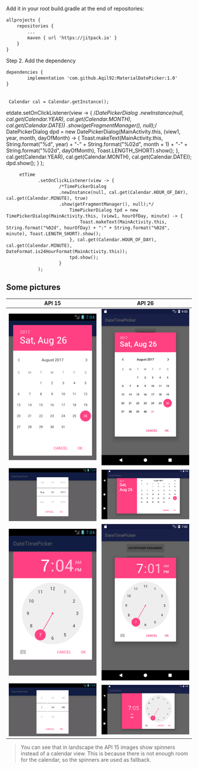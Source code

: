 Add it in your root build.gradle at the end of repositories:

	allprojects {
		repositories {
			...
			maven { url 'https://jitpack.io' }
		}
	}
Step 2. Add the dependency

	dependencies {
	        implementation 'com.github.Aqil92:MaterialDatePicker:1.0'
	}
	
	
	 Calendar cal = Calendar.getInstance();
etdate.setOnClickListener(view -> {
                            /*DatePickerDialog
                                    .newInstance(null, cal.get(Calendar.YEAR), cal.get(Calendar.MONTH), cal.get(Calendar.DATE))
                                    .show(getFragmentManager(), null);*/
                            DatePickerDialog dpd = new DatePickerDialog(MainActivity.this, (view1, year, month, dayOfMonth) -> {
                                Toast.makeText(MainActivity.this, String.format("%d", year) + "-" + String.format("%02d", month + 1) + "-" + String.format("%02d", dayOfMonth), Toast.LENGTH_SHORT).show();
                            }, cal.get(Calendar.YEAR), cal.get(Calendar.MONTH), cal.get(Calendar.DATE));
                            dpd.show();
                        }
                );
		
		 etTime
                .setOnClickListener(view -> {
                        /*TimePickerDialog
                        .newInstance(null, cal.get(Calendar.HOUR_OF_DAY), cal.get(Calendar.MINUTE), true)
                        .show(getFragmentManager(), null);*/
                            TimePickerDialog tpd = new TimePickerDialog(MainActivity.this, (view1, hourOfDay, minute) -> {
                                Toast.makeText(MainActivity.this, String.format("%02d", hourOfDay) + ":" + String.format("%02d", minute), Toast.LENGTH_SHORT).show();
                            }, cal.get(Calendar.HOUR_OF_DAY), cal.get(Calendar.MINUTE), DateFormat.is24HourFormat(MainActivity.this));
                            tpd.show();
                        }
                );

## Some pictures

API 15 | API 26
-|-
![DatePicker](https://raw.githubusercontent.com/Gericop/DateTimePicker/master/images/api15_date.png) | ![DatePicker](https://raw.githubusercontent.com/Gericop/DateTimePicker/master/images/api26_date.png)
![DatePicker](https://raw.githubusercontent.com/Gericop/DateTimePicker/master/images/api15_date_land.png) | ![DatePicker](https://raw.githubusercontent.com/Gericop/DateTimePicker/master/images/api26_date_land.png)
![DatePicker](https://raw.githubusercontent.com/Gericop/DateTimePicker/master/images/api15_time_12h.png) | ![DatePicker](https://raw.githubusercontent.com/Gericop/DateTimePicker/master/images/api26_time_12h.png)
![DatePicker](https://raw.githubusercontent.com/Gericop/DateTimePicker/master/images/api15_time_12h_land.png) | ![DatePicker](https://raw.githubusercontent.com/Gericop/DateTimePicker/master/images/api26_time_12h_land.png)

> You can see that in landscape the API 15 images show spinners instead of a calendar view. This is because there is not enough room for the calendar, so the spinners are used as fallback.
